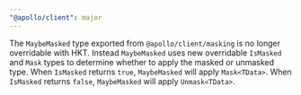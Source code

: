 ```yaml
---
"@apollo/client": major
---
```


The `MaybeMasked` type exported from `@apollo/client/masking` is no longer overridable with HKT. Instead `MaybeMasked` uses new overridable `IsMasked` and `Mask` types to determine whether to apply the masked or unmasked type. When `IsMasked` returns `true`, `MaybeMasked` will apply `Mask<TData>`. When `IsMasked` returns `false`, `MaybeMasked` will apply `Unmask<TData>`.
